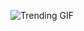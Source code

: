 
<!-- GIF_SECTION -->
![Trending GIF](https://media3.giphy.com/media/v1.Y2lkPThiYjIxNzcyYTE3Y3RzdDgxZjgxOHlkaDM1YnZ2OGF2ZG1vdmJxY25ybWgxbmZucCZlcD12MV9naWZzX3NlYXJjaCZjdD1n/J2F2sOPmoTjYy57spN/giphy.gif)
<!-- END_GIF_SECTION -->
